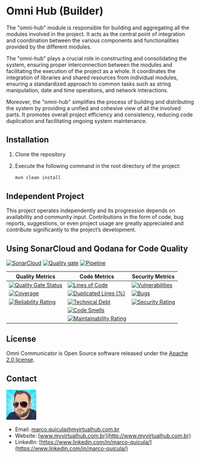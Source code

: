 # Omni Hub (Builder)

The "omni-hub" module is responsible for building and aggregating all the modules involved in the project. It acts as the central point of integration and coordination between the various components and functionalities provided by the different modules.

The "omni-hub" plays a crucial role in constructing and consolidating the system, ensuring proper interconnection between the modules and facilitating the execution of the project as a whole. It coordinates the integration of libraries and shared resources from individual modules, ensuring a standardized approach to common tasks such as string manipulation, date and time operations, and network interactions.

Moreover, the "omni-hub" simplifies the process of building and distributing the system by providing a unified and cohesive view of all the involved parts. It promotes overall project efficiency and consistency, reducing code duplication and facilitating ongoing system maintenance.

## Installation

1. Clone the repository
2. Execute the following command in the root directory of the project:

    ```bash
    mvn clean install
    ```

## Independent Project

This project operates independently and its progression depends on availability and community input. Contributions in the form of code, bug reports, suggestions, or even project usage are greatly appreciated and contribute significantly to the project’s development.

## Using SonarCloud and Qodana for Code Quality

[![SonarCloud](https://sonarcloud.io/images/project_badges/sonarcloud-white.svg)](https://sonarcloud.io/summary/new_code?id=my-virtual-hub_omni-hub)
[![Quality gate](https://sonarcloud.io/api/project_badges/quality_gate?project=my-virtual-hub_omni-hub)](https://sonarcloud.io/summary/new_code?id=my-virtual-hub_omni-hub)  [![Pipeline](https://github.com/my-virtual-hub/omni-hub/actions/workflows/pipeline.yaml/badge.svg)](https://github.com/my-virtual-hub/omni-domain/actions/workflows/pipeline.yaml)

| Quality Metrics | Code Metrics | Security Metrics |
|---|---|---|
| [![Quality Gate Status](https://sonarcloud.io/api/project_badges/measure?project=my-virtual-hub_omni-hub&metric=alert_status)](https://sonarcloud.io/summary/new_code?id=my-virtual-hub_omni-hub) | [![Lines of Code](https://sonarcloud.io/api/project_badges/measure?project=my-virtual-hub_omni-hub&metric=ncloc)](https://sonarcloud.io/summary/new_code?id=my-virtual-hub_omni-hub) | [![Vulnerabilities](https://sonarcloud.io/api/project_badges/measure?project=my-virtual-hub_omni-hub&metric=vulnerabilities)](https://sonarcloud.io/summary/new_code?id=my-virtual-hub_omni-hub) |
| [![Coverage](https://sonarcloud.io/api/project_badges/measure?project=my-virtual-hub_omni-hub&metric=coverage)](https://sonarcloud.io/summary/new_code?id=my-virtual-hub_omni-hub) | [![Duplicated Lines (%)](https://sonarcloud.io/api/project_badges/measure?project=my-virtual-hub_omni-hub&metric=duplicated_lines_density)](https://sonarcloud.io/summary/new_code?id=my-virtual-hub_omni-hub) | [![Bugs](https://sonarcloud.io/api/project_badges/measure?project=my-virtual-hub_omni-hub&metric=bugs)](https://sonarcloud.io/summary/new_code?id=my-virtual-hub_omni-hub) |
| [![Reliability Rating](https://sonarcloud.io/api/project_badges/measure?project=my-virtual-hub_omni-hub&metric=reliability_rating)](https://sonarcloud.io/summary/new_code?id=my-virtual-hub_omni-hub) | [![Technical Debt](https://sonarcloud.io/api/project_badges/measure?project=my-virtual-hub_omni-hub&metric=sqale_index)](https://sonarcloud.io/summary/new_code?id=my-virtual-hub_omni-hub) | [![Security Rating](https://sonarcloud.io/api/project_badges/measure?project=my-virtual-hub_omni-hub&metric=security_rating)](https://sonarcloud.io/summary/new_code?id=my-virtual-hub_omni-hub) |
| | [![Code Smells](https://sonarcloud.io/api/project_badges/measure?project=my-virtual-hub_omni-hub&metric=code_smells)](https://sonarcloud.io/summary/new_code?id=my-virtual-hub_omni-hub) | |
| | [![Maintainability Rating](https://sonarcloud.io/api/project_badges/measure?project=my-virtual-hub_omni-hub&metric=sqale_rating)](https://sonarcloud.io/summary/new_code?id=my-virtual-hub_omni-hub) | |

## License

Omni Communicator is Open Source software released under the [Apache 2.0 license](https://www.apache.org/licenses/LICENSE-2.0.html).

## Contact

![Marco Quicula](images/marco.png)

- Email: [marco.quicula@myirtualhub.com.br](mailto:marco.quicula@myvirtualhub.com.br)
- Website: [www.myvirtualhub.com.br](http://www.myvirtualhub.com.br)
- LinkedIn: [https://www.linkedin.com/in/marco-quicula/](https://www.linkedin.com/in/marco-quicula/)
